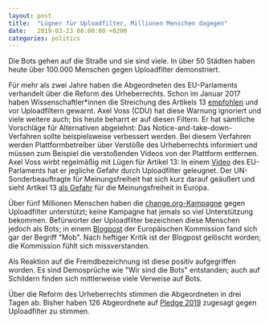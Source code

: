 ```yaml
---
layout: post
title:  "Lügner für Uploadfilter, Millionen Menschen dagegen"
date:   2019-03-23 08:00:00 +0200
categories: politics
---
```


Die Bots gehen auf die Straße und sie sind viele. In über 50 Städten haben heute über 100.000 Menschen 
gegen Uploadfilter demonstriert.

Für mehr als zwei Jahre haben die Abgeordneten des EU-Parlaments verhandelt über die Reform des Urheberrechts. 
Schon im Januar 2017 haben Wissenschaftler\*innen die Streichung des Artikels 13 [empfohlen][0] und vor
Uploadfiltern gewarnt. Axel Voss (CDU) hat diese Warnung ignoriert und viele weitere auch; bis heute beharrt
er auf diesen Filtern. Er hat sämtliche Vorschläge für Alternativen abgelehnt: Das Notice-and-take-down-Verfahren
sollte beispielsweise verbessert werden. Bei diesem Verfahren werden Plattformbetreiber über Verstöße des 
Urheberrechts informiert und müssen zum Beispiel die verstoßenden Videos von der Plattform entfernen.
Axel Voss wirbt regelmäßig mit Lügen für Artikel 13: In einem [Video][1] des EU-Parlaments hat er 
jegliche Gefahr durch Uploadfilter geleugnet. Der UN-Sonderbeauftragte für Meinungsfreiheit hat sich kurz darauf 
geäußert und sieht Artikel 13 [als Gefahr][4] für die Meinungsfreiheit in Europa.

Über fünf Millionen Menschen haben die [change.org-Kampagne][2] gegen Uploadfilter unterstützt; keine Kampagne hat 
jemals so viel Unterstützung bekommen. Befürworter der Uploadfilter bezeichnen diese Menschen jedoch als Bots;
in einem [Blogpost][3] der Europäischen Kommission fand sich gar der Begriff "Mob". Nach heftiger Kritik ist der 
Blogpost gelöscht worden; die Kommission fühlt sich missverstanden.

Als Reaktion auf die Fremdbezeichnung ist diese positiv aufgegriffen worden. Es sind Demosprüche wie
"Wir sind die Bots" entstanden; auch auf Schildern finden sich mittlerweise viele Verweise auf Bots.

Über die Reform des Urheberrechts stimmen die Abgeordneten in drei Tagen ab. Bisher haben 126 Abgeordnete auf 
[Pledge 2019][5] zugesagt gegen Uploadfilter zu stimmen.

[0]: http://www.create.ac.uk/wp-content/uploads/2017/02/OpenLetter_EU_Copyright_Reform_22_02_2017.pdf
[1]: https://twitter.com/Europarl_DE/status/1100705082470027264
[2]: https://www.change.org/p/european-parliament-stop-the-censorship-machinery-save-the-internet
[3]: https://medium.com/@EuropeanCommission/the-copyright-directive-how-the-mob-was-told-to-save-the-dragon-and-slay-the-knight-b35876008f16
[4]: https://www.ohchr.org/EN/NewsEvents/Pages/DisplayNews.aspx?NewsID=24298&LangID=E
[5]: https://pledge2019.eu/
